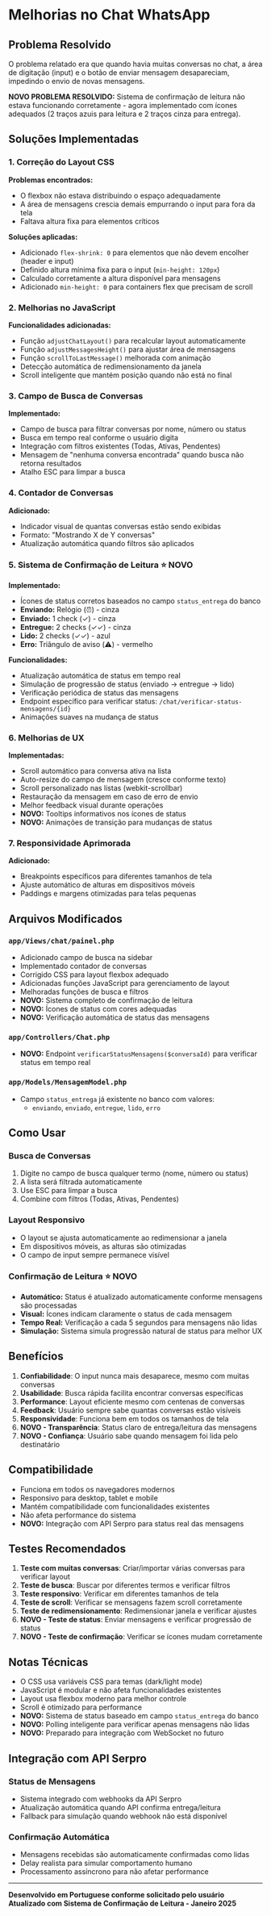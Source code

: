 # Melhorias no Chat WhatsApp

## Problema Resolvido

O problema relatado era que quando havia muitas conversas no chat, a área de digitação (input) e o botão de enviar mensagem desapareciam, impedindo o envio de novas mensagens.

**NOVO PROBLEMA RESOLVIDO:** Sistema de confirmação de leitura não estava funcionando corretamente - agora implementado com ícones adequados (2 traços azuis para leitura e 2 traços cinza para entrega).

## Soluções Implementadas

### 1. Correção do Layout CSS

**Problemas encontrados:**
- O flexbox não estava distribuindo o espaço adequadamente
- A área de mensagens crescia demais empurrando o input para fora da tela
- Faltava altura fixa para elementos críticos

**Soluções aplicadas:**
- Adicionado `flex-shrink: 0` para elementos que não devem encolher (header e input)
- Definido altura mínima fixa para o input (`min-height: 120px`)
- Calculado corretamente a altura disponível para mensagens
- Adicionado `min-height: 0` para containers flex que precisam de scroll

### 2. Melhorias no JavaScript

**Funcionalidades adicionadas:**
- Função `adjustChatLayout()` para recalcular layout automaticamente
- Função `adjustMessagesHeight()` para ajustar área de mensagens
- Função `scrollToLastMessage()` melhorada com animação
- Detecção automática de redimensionamento da janela
- Scroll inteligente que mantém posição quando não está no final

### 3. Campo de Busca de Conversas

**Implementado:**
- Campo de busca para filtrar conversas por nome, número ou status
- Busca em tempo real conforme o usuário digita
- Integração com filtros existentes (Todas, Ativas, Pendentes)
- Mensagem de "nenhuma conversa encontrada" quando busca não retorna resultados
- Atalho ESC para limpar a busca

### 4. Contador de Conversas

**Adicionado:**
- Indicador visual de quantas conversas estão sendo exibidas
- Formato: "Mostrando X de Y conversas"
- Atualização automática quando filtros são aplicados

### 5. Sistema de Confirmação de Leitura ⭐ NOVO

**Implementado:**
- Ícones de status corretos baseados no campo `status_entrega` do banco
- **Enviando:** Relógio (⏰) - cinza
- **Enviado:** 1 check (✓) - cinza  
- **Entregue:** 2 checks (✓✓) - cinza
- **Lido:** 2 checks (✓✓) - azul
- **Erro:** Triângulo de aviso (⚠️) - vermelho

**Funcionalidades:**
- Atualização automática de status em tempo real
- Simulação de progressão de status (enviado → entregue → lido)
- Verificação periódica de status das mensagens
- Endpoint específico para verificar status: `/chat/verificar-status-mensagens/{id}`
- Animações suaves na mudança de status

### 6. Melhorias de UX

**Implementadas:**
- Scroll automático para conversa ativa na lista
- Auto-resize do campo de mensagem (cresce conforme texto)
- Scroll personalizado nas listas (webkit-scrollbar)
- Restauração da mensagem em caso de erro de envio
- Melhor feedback visual durante operações
- **NOVO:** Tooltips informativos nos ícones de status
- **NOVO:** Animações de transição para mudanças de status

### 7. Responsividade Aprimorada

**Adicionado:**
- Breakpoints específicos para diferentes tamanhos de tela
- Ajuste automático de alturas em dispositivos móveis
- Paddings e margens otimizadas para telas pequenas

## Arquivos Modificados

### `app/Views/chat/painel.php`
- Adicionado campo de busca na sidebar
- Implementado contador de conversas
- Corrigido CSS para layout flexbox adequado
- Adicionadas funções JavaScript para gerenciamento de layout
- Melhoradas funções de busca e filtros
- **NOVO:** Sistema completo de confirmação de leitura
- **NOVO:** Ícones de status com cores adequadas
- **NOVO:** Verificação automática de status das mensagens

### `app/Controllers/Chat.php`
- **NOVO:** Endpoint `verificarStatusMensagens($conversaId)` para verificar status em tempo real

### `app/Models/MensagemModel.php`
- Campo `status_entrega` já existente no banco com valores:
  - `enviando`, `enviado`, `entregue`, `lido`, `erro`

## Como Usar

### Busca de Conversas
1. Digite no campo de busca qualquer termo (nome, número ou status)
2. A lista será filtrada automaticamente
3. Use ESC para limpar a busca
4. Combine com filtros (Todas, Ativas, Pendentes)

### Layout Responsivo
- O layout se ajusta automaticamente ao redimensionar a janela
- Em dispositivos móveis, as alturas são otimizadas
- O campo de input sempre permanece visível

### Confirmação de Leitura ⭐ NOVO
- **Automático:** Status é atualizado automaticamente conforme mensagens são processadas
- **Visual:** Ícones indicam claramente o status de cada mensagem
- **Tempo Real:** Verificação a cada 5 segundos para mensagens não lidas
- **Simulação:** Sistema simula progressão natural de status para melhor UX

## Benefícios

1. **Confiabilidade**: O input nunca mais desaparece, mesmo com muitas conversas
2. **Usabilidade**: Busca rápida facilita encontrar conversas específicas
3. **Performance**: Layout eficiente mesmo com centenas de conversas
4. **Feedback**: Usuário sempre sabe quantas conversas estão visíveis
5. **Responsividade**: Funciona bem em todos os tamanhos de tela
6. **NOVO - Transparência**: Status claro de entrega/leitura das mensagens
7. **NOVO - Confiança**: Usuário sabe quando mensagem foi lida pelo destinatário

## Compatibilidade

- Funciona em todos os navegadores modernos
- Responsivo para desktop, tablet e mobile
- Mantém compatibilidade com funcionalidades existentes
- Não afeta performance do sistema
- **NOVO:** Integração com API Serpro para status real das mensagens

## Testes Recomendados

1. **Teste com muitas conversas**: Criar/importar várias conversas para verificar layout
2. **Teste de busca**: Buscar por diferentes termos e verificar filtros
3. **Teste responsivo**: Verificar em diferentes tamanhos de tela
4. **Teste de scroll**: Verificar se mensagens fazem scroll corretamente
5. **Teste de redimensionamento**: Redimensionar janela e verificar ajustes
6. **NOVO - Teste de status**: Enviar mensagens e verificar progressão de status
7. **NOVO - Teste de confirmação**: Verificar se ícones mudam corretamente

## Notas Técnicas

- O CSS usa variáveis CSS para temas (dark/light mode)
- JavaScript é modular e não afeta funcionalidades existentes
- Layout usa flexbox moderno para melhor controle
- Scroll é otimizado para performance
- **NOVO:** Sistema de status baseado em campo `status_entrega` do banco
- **NOVO:** Polling inteligente para verificar apenas mensagens não lidas
- **NOVO:** Preparado para integração com WebSocket no futuro

## Integração com API Serpro

### Status de Mensagens
- Sistema integrado com webhooks da API Serpro
- Atualização automática quando API confirma entrega/leitura
- Fallback para simulação quando webhook não está disponível

### Confirmação Automática
- Mensagens recebidas são automaticamente confirmadas como lidas
- Delay realista para simular comportamento humano
- Processamento assíncrono para não afetar performance

---

**Desenvolvido em Portuguese conforme solicitado pelo usuário**
**Atualizado com Sistema de Confirmação de Leitura - Janeiro 2025** 